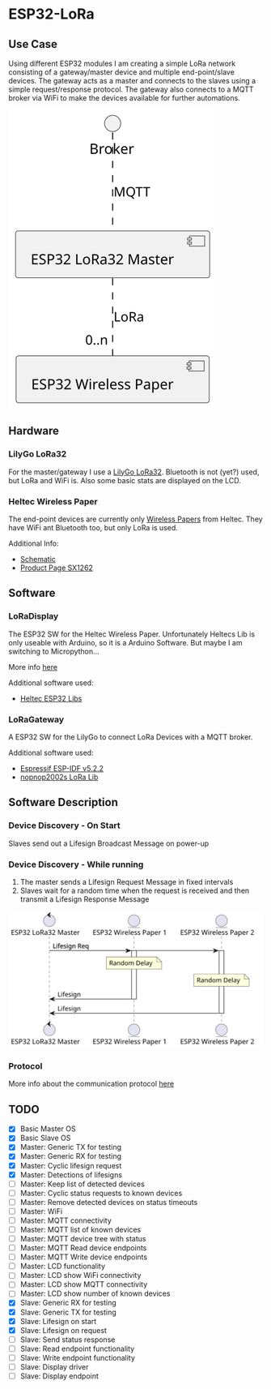 # ESP32-LoRa

## Use Case

Using different ESP32 modules I am creating a simple LoRa network consisting of a gateway/master device and multiple end-point/slave devices. The gateway acts as a master and connects to the slaves using a simple request/response protocol. The gateway also connects to a MQTT broker via WiFi to make the devices available for further automations.

![System](doc/system.svg)

## Hardware

### LilyGo LoRa32

For the master/gateway I use a [LilyGo LoRa32](https://github.com/LilyGO/TTGO-LORA32/tree/LilyGO-V1.3-868). Bluetooth is not (yet?) used, but LoRa and WiFi is. Also some basic stats are displayed on the LCD.

### Heltec Wireless Paper

The end-point devices are currently only [Wireless Papers](https://heltec.org/project/wireless-paper/) from Heltec. They have WiFi ant Bluetooth too, but only LoRa is used.

Additional Info:

- [Schematic](https://resource.heltec.cn/download/Wireless_Paper/Wireless_Paper_V0.4_Schematic_Diagram.pdf)
- [Product Page SX1262](https://www.semtech.com/products/wireless-rf/lora-connect/sx1262)

## Software

### LoRaDisplay

The ESP32 SW for the Heltec Wireless Paper. Unfortunately Heltecs Lib is only useable with Arduino, so it is a Arduino Software. But maybe I am switching to Micropython...

More info [here](doc/loradisplay.md)

Additional software used:

- [Heltec ESP32 Libs](https://github.com/HelTecAutomation/Heltec_ESP32)

### LoRaGateway

A ESP32 SW for the LilyGo to connect LoRa Devices with a MQTT broker.

Additional software used:

- [Espressif ESP-IDF v5.2.2](https://docs.espressif.com/projects/esp-idf/en/stable/esp32/get-started/index.html)
- [nopnop2002s LoRa Lib](https://github.com/nopnop2002/esp-idf-sx127x.git)

## Software Description

### Device Discovery - On Start

Slaves send out a Lifesign Broadcast Message on power-up

### Device Discovery - While running

1. The master sends a Lifesign Request Message in fixed intervals
2. Slaves wait for a random time when the request is received and then transmit a Lifesign Response Message

![Discovery](doc/discovery.svg)

### Protocol

More info about the communication protocol [here](doc/protocol.md)

## TODO

- [X] Basic Master OS
- [X] Basic Slave OS
- [X] Master: Generic TX for testing
- [X] Master: Generic RX for testing
- [X] Master: Cyclic lifesign request
- [X] Master: Detections of lifesigns
- [ ] Master: Keep list of detected devices
- [ ] Master: Cyclic status requests to known devices
- [ ] Master: Remove detected devices on status timeouts
- [ ] Master: WiFi
- [ ] Master: MQTT connectivity
- [ ] Master: MQTT list of known devices
- [ ] Master: MQTT device tree with status
- [ ] Master: MQTT Read device endpoints
- [ ] Master: MQTT Write device endpoints
- [ ] Master: LCD functionality
- [ ] Master: LCD show WiFi connectivity
- [ ] Master: LCD show MQTT connectivity
- [ ] Master: LCD show number of known devices
- [X] Slave: Generic RX for testing
- [X] Slave: Generic TX for testing
- [X] Slave: Lifesign on start
- [X] Slave: Lifesign on request
- [ ] Slave: Send status response
- [ ] Slave: Read endpoint functionality
- [ ] Slave: Write endpoint functionality
- [ ] Slave: Display driver
- [ ] Slave: Display endpoint
